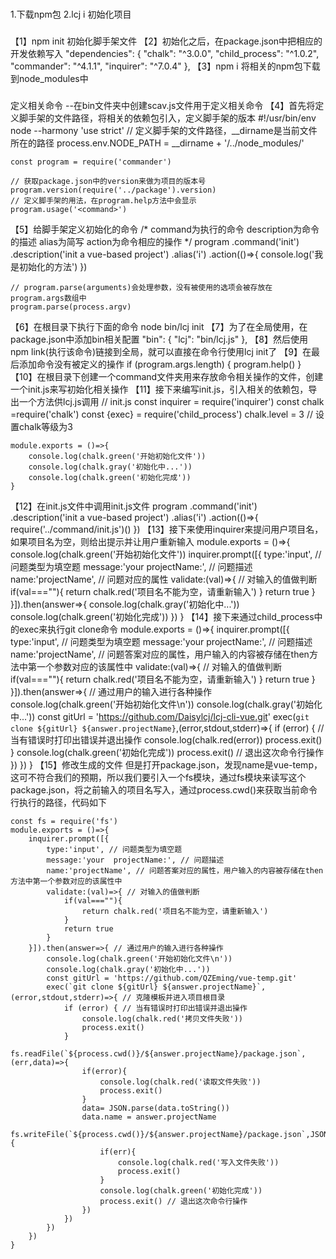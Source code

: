 #####
1.下载npm包 2.lcj i 初始化项目
###
【1】npm init 初始化脚手架文件 
【2】初始化之后，在package.json中把相应的开发依赖写入
    "dependencies": {
        "chalk": "^3.0.0",
        "child_process": "^1.0.2",
        "commander": "^4.1.1",
        "inquirer": "^7.0.4"
    },
【3】npm i 将相关的npm包下载到node_modules中
###
定义相关命令 --在bin文件夹中创建scav.js文件用于定义相关命令
【4】首先将定义脚手架的文件路径，将相关的依赖包引入，定义脚手架的版本
    #!/usr/bin/env node --harmony
    'use strict'
    // 定义脚手架的文件路径，__dirname是当前文件所在的路径
    process.env.NODE_PATH = __dirname + '/../node_modules/'

    const program = require('commander')

    // 获取package.json中的version来做为项目的版本号 
    program.version(require('../package').version)
    // 定义脚手架的用法，在program.help方法中会显示
    program.usage('<command>')
【5】给脚手架定义初始化的命令
    /*
    command为执行的命令
    description为命令的描述
    alias为简写
    action为命令相应的操作
    */
    program
        .command('init')
        .description('init a vue-based project')
        .alias('i')
        .action(()=>{
            console.log('我是初始化的方法')
        })
    
    // program.parse(arguments)会处理参数，没有被使用的选项会被存放在program.args数组中
    program.parse(process.argv)
【6】在根目录下执行下面的命令
    node bin/lcj init
【7】为了在全局使用，在package.json中添加bin相关配置
    "bin": {
        "lcj": "bin/lcj.js"
    },
【8】然后使用npm link(执行该命令)链接到全局，就可以直接在命令行使用lcj init了
【9】在最后添加命令没有被定义的操作
    if (program.args.length) {
        program.help()
    }
【10】在根目录下创建一个command文件夹用来存放命令相关操作的文件，创建一个init.js来写初始化相关操作
【11】接下来编写init.js，引入相关的依赖包，导出一个方法供lcj.js调用
    // init.js
    const inquirer = require('inquirer')
    const chalk =require('chalk')
    const {exec} = require('child_process')
    chalk.level = 3 // 设置chalk等级为3

    module.exports = ()=>{
        console.log(chalk.green('开始初始化文件'))
        console.log(chalk.gray('初始化中...'))
        console.log(chalk.green('初始化完成'))
    }
【12】在init.js文件中调用init.js文件
    program
        .command('init')
        .description('init a vue-based project')
        .alias('i')
        .action(()=>{
            require('../command/init.js')()
        })
【13】接下来使用inquirer来提问用户项目名，如果项目名为空，则给出提示并让用户重新输入
    module.exports = ()=>{
        console.log(chalk.green('开始初始化文件'))
        inquirer.prompt([{
            type:'input', // 问题类型为填空题
            message:'your  projectName:', // 问题描述
            name:'projectName', // 问题对应的属性
            validate:(val)=>{ // 对输入的值做判断
                if(val===""){
                    return chalk.red('项目名不能为空，请重新输入')
                }
                return true
            }
        }]).then(answer=>{
            console.log(chalk.gray('初始化中...'))
            console.log(chalk.green('初始化完成'))
        })
    }
【14】接下来通过child_process中的exec来执行git clone命令
    module.exports = ()=>{
        inquirer.prompt([{
            type:'input', // 问题类型为填空题
            message:'your  projectName:', // 问题描述
            name:'projectName', // 问题答案对应的属性，用户输入的内容被存储在then方法中第一个参数对应的该属性中
            validate:(val)=>{ // 对输入的值做判断
                if(val===""){
                    return chalk.red('项目名不能为空，请重新输入')
                }
                return true
            }
        }]).then(answer=>{ // 通过用户的输入进行各种操作
            console.log(chalk.green('开始初始化文件\n'))
            console.log(chalk.gray('初始化中...'))
            const gitUrl = 'https://github.com/Daisylcj/lcj-cli-vue.git'
            exec(`git clone ${gitUrl} ${answer.projectName}`,(error,stdout,stderr)=>{
                if (error) { // 当有错误时打印出错误并退出操作
                    console.log(chalk.red(error))
                    process.exit()
                }
                console.log(chalk.green('初始化完成'))
                process.exit() // 退出这次命令行操作
            })
        })
    }
【15】修改生成的文件
但是打开package.json，发现name是vue-temp，这可不符合我们的预期，所以我们要引入一个fs模块，通过fs模块来读写这个package.json，将之前输入的项目名写入，通过process.cwd()来获取当前命令行执行的路径，代码如下

    const fs = require('fs')
    module.exports = ()=>{
        inquirer.prompt([{
            type:'input', // 问题类型为填空题
            message:'your  projectName:', // 问题描述
            name:'projectName', // 问题答案对应的属性，用户输入的内容被存储在then方法中第一个参数对应的该属性中
            validate:(val)=>{ // 对输入的值做判断
                if(val===""){
                    return chalk.red('项目名不能为空，请重新输入')
                }
                return true
            }
        }]).then(answer=>{ // 通过用户的输入进行各种操作
            console.log(chalk.green('开始初始化文件\n'))
            console.log(chalk.gray('初始化中...'))
            const gitUrl = 'https://github.com/QZEming/vue-temp.git'
            exec(`git clone ${gitUrl} ${answer.projectName}`,(error,stdout,stderr)=>{ // 克隆模板并进入项目根目录
                if (error) { // 当有错误时打印出错误并退出操作
                    console.log(chalk.red('拷贝文件失败'))
                    process.exit()
                }
                fs.readFile(`${process.cwd()}/${answer.projectName}/package.json`,(err,data)=>{
                    if(error){
                        console.log(chalk.red('读取文件失败'))
                        process.exit()
                    }
                    data= JSON.parse(data.toString())
                    data.name = answer.projectName
                    fs.writeFile(`${process.cwd()}/${answer.projectName}/package.json`,JSON.stringify(data,"","\t"),err=>{
                        if(err){
                            console.log(chalk.red('写入文件失败'))
                            process.exit()
                        }
                        console.log(chalk.green('初始化完成'))
                        process.exit() // 退出这次命令行操作
                    })
                })
            })
        })
    }

